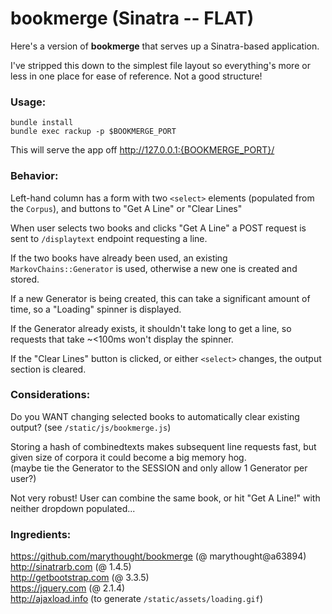 # bookmerge (Sinatra -- FLAT)

Here's a version of __bookmerge__ that serves up a Sinatra-based application.  
  
I've stripped this down to the simplest file layout so everything's more or less in one place for ease of reference. Not a good structure!
  

### Usage:
```
bundle install
bundle exec rackup -p $BOOKMERGE_PORT
```

This will serve the app off http://127.0.0.1:{BOOKMERGE_PORT}/

### Behavior:
  Left-hand column has a form with two `<select>` elements (populated from the `Corpus`), and buttons to "Get A Line" or "Clear Lines"  
  
  When user selects two books and clicks "Get A Line" a POST request is sent to `/displaytext` endpoint requesting a line.  
  
  If the two books have already been used, an existing `MarkovChains::Generator` is used, otherwise a new one is created and stored.  
  
  If a new Generator is being created, this can take a significant amount of time, so a "Loading" spinner is displayed.  
  
  If the Generator already exists, it shouldn't take long to get a line, so requests that take ~<100ms won't display the spinner.  
  
  If the "Clear Lines" button is clicked, or either `<select>` changes, the output section is cleared.  
  

### Considerations:
  Do you WANT changing selected books to automatically clear existing output? (see `/static/js/bookmerge.js`)  
  
  Storing a hash of combinedtexts makes subsequent line requests fast, but given size of corpora it could become a big memory hog.  
    (maybe tie the Generator to the SESSION and only allow 1 Generator per user?)  
  
  Not very robust! User can combine the same book, or hit "Get A Line!" with neither dropdown populated...  
  

### Ingredients:
  https://github.com/marythought/bookmerge (@ marythought@a63894)  
  http://sinatrarb.com (@ 1.4.5)  
  http://getbootstrap.com (@ 3.3.5)  
  https://jquery.com (@ 2.1.4)  
  http://ajaxload.info (to generate `/static/assets/loading.gif`)  

